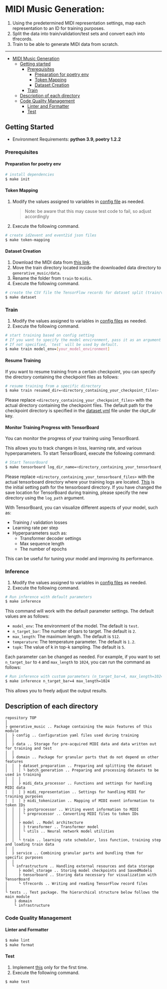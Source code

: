 # MIDI Music Generation:
1. Using the predetermined MIDI representation settings, map each representation to an ID for training purposes.
2. Split the data into train/validation/test sets and convert each into tfrecords.
3. Train to be able to generate MIDI data from scratch.

---

- [MIDI Music Generation](#midi-note-generation)
  - [Getting started](#getting-started)
    - [Prerequisites](#prerequisites)
      - [Preparation for poetry env](#preparation-for-poetry-env)
      - [Token Mapping](#token-mapping)
      - [Dataset Creation](#sataset-creation)
    - [Train](#train)
  - [Description of each directory](#description-of-each-directory)
  - [Code Quality Management](#code-quality-management)
    - [Linter and Formatter](#linter-and-formatter)
    - [Test](#test)

## Getting Started

* Environment Requirements: **python 3.9, poetry 1.2.2**

### Prerequisites
#### Preparation for poetry env
```bash
# install dependencies
$ make init
```
#### Token Mapping
1. Modify the values assigned to variables in [config file](generative_music/domain/midi_data_processor/midi_representation/config.py) as needed.
   > Note: be aware that this may cause test code to fail, so adjust accordingly
2. Execute the following command.
```bash
# create id2event and event2id json files
$ make token-mapping
```
#### Dataset Creation
1. Download the MIDI data from [this link](https://github.com/YatingMusic/remi/tree/master#obtain-the-midi-data).
2. Move the train directory located inside the downloaded data directory to `generative_music/data`.
3. Rename the folder from `train` to `midis`.
4. Execute the following command.
```bash
# create the CSV file the TensorFlow records for dataset split (train/val/test)
$ make dataset
```

### Train
1. Modify the values assigned to variables in [config files](generative_music/config) as needed.
2. Execute the following command.
```bash
# start training based on config setting
# If you want to specify the model environment, pass it as an argument like `model_env=gpt-2`.
# If not specified, `test` will be used by default.
$ make train model_env=[your_model_environment]
```
#### Resume Training
If you want to resume training from a certain checkpoint,
you can specify the directory containing the checkpoint files as follows:
```bash
# resume training from a specific directory
$ make train resumed_dir=<directory_containing_your_checkpoint_files>
```
Please replace `<directory_containing_your_checkpoint_files>`
with the actual directory containing the checkpoint files.
The default path for the checkpoint directory is specified
in the [dataset.yml](generative_music/config/dataset.yml) file under the ckpt_dir key.

#### Monitor Training Progress with TensorBoard
You can monitor the progress of your training using TensorBoard.

This allows you to track changes in loss, learning rate, and various hyperparameters.
To start TensorBoard, execute the following command:

```bash
# Start TensorBoard
$ make tensorboard log_dir_name=<directory_containing_your_tensorboard_files>
```
Please replace `<directory_containing_your_tensorboard_files>`
with the actual tensorboard directory where your training logs are located.
[This](generative_music/data/tensorboard) is the initial setting path for the tensorboard directory.
If you have changed the save location for TensorBoard during training,
please specify the new directory using the `log_path` argument.

With TensorBoard, you can visualize different aspects of your model, such as:
- Training / validation losses
- Learning rate per step
- Hyperparameters such as:
  - Transformer decoder settings
  - Max sequence length
  - The number of epochs

This can be useful for tuning your model and improving its performance.

### Inference
1. Modify the values assigned to variables in [config files](generative_music/config) as needed.
2. Execute the following command.
```bash
# Run inference with default parameters
$ make inference
```
This command will work with the default parameter settings. The default values are as follows:
- `model_env`: The environment of the model. The default is `test`.
- `n_target_bar`: The number of bars to target. The default is `2`.
- `max_length`: The maximum length. The default is `512`.
- `temperature`: The temperature parameter. The default is `1.2`.
- `topk`: The value of k in top-k sampling. The default is `5`.

Each parameter can be changed as needed.
For example, if you want to set `n_target_bar` to `4` and `max_length` to `1024`, you can run the command as follows:
```bash
# Run inference with custom parameters (n_target_bar=4, max_length=1024)
$ make inference n_target_bar=4 max_length=1024
```
This allows you to freely adjust the output results.

## Description of each directory
```
repository TOP
│
├ generative_music .. Package containing the main features of this module
│  ├ config .. Configuration yaml files used during training
│  │
│  ├ data .. Storage for pre-acquired MIDI data and data written out for training and test
│  │
│  ├ domain .. Package for granular parts that do not depend on other features
│  │  ├ dataset_preparation .. Preparing and splitting the dataset
│  │  │ └ batch_generation .. Preparing and processing datasets to be used in training
│  │  │
│  │  ├ midi_data_processor .. Functions and settings for handling MIDI data
│  │  │ ├ midi_representation .. Settings for handling MIDI for training purposes
│  │  │ ├ midi_tokenization .. Mapping of MIDI event information to token IDs
│  │  │ ├ postprocessor .. Writing event information to MIDI
│  │  │ └ preprocessor .. Converting MIDI files to token IDs
│  │  │
│  │  ├ model .. Model architecture
│  │  │ ├ transformer .. Transformer model
│  │  │ └ utils .. Neural network model utilities
│  │  │
│  │  └ train .. learning rate scheduler, loss function, training step and loading train data
│  │
│  ├ service .. Combining granular parts and bundling them for specific purposes
│  │
│  └ infrastructure .. Handling external resources and data storage
│     ├ model_storage .. Storing model checkpoints and SavedModels
│     ├ tensorboard .. Storing data necessary for visualization with TensorBoard
│     └ tfrecords .. Writing and reading TensorFlow record files
│
└ tests .. Test package. The hierarchical structure below follows the main module
    ├ domain
    └ infrastructure
```

### Code Quality Management
#### Linter and Formatter
```bash
$ make lint
$ make format
```
#### Test
1. Implement [this](#token-mapping) only for the first time.
2. Execute the following command.
```bash
$ make test
```
